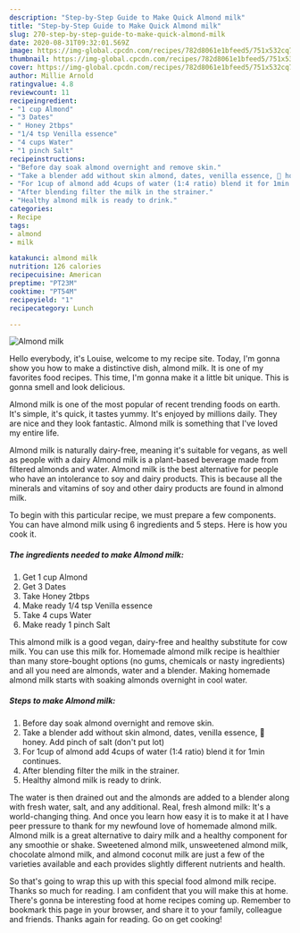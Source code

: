 ```yaml
---
description: "Step-by-Step Guide to Make Quick Almond milk"
title: "Step-by-Step Guide to Make Quick Almond milk"
slug: 270-step-by-step-guide-to-make-quick-almond-milk
date: 2020-08-31T09:32:01.569Z
image: https://img-global.cpcdn.com/recipes/782d8061e1bfeed5/751x532cq70/almond-milk-recipe-main-photo.jpg
thumbnail: https://img-global.cpcdn.com/recipes/782d8061e1bfeed5/751x532cq70/almond-milk-recipe-main-photo.jpg
cover: https://img-global.cpcdn.com/recipes/782d8061e1bfeed5/751x532cq70/almond-milk-recipe-main-photo.jpg
author: Millie Arnold
ratingvalue: 4.8
reviewcount: 11
recipeingredient:
- "1 cup Almond"
- "3 Dates"
- " Honey 2tbps"
- "1/4 tsp Venilla essence"
- "4 cups Water"
- "1 pinch Salt"
recipeinstructions:
- "Before day soak almond overnight and remove skin."
- "Take a blender add without skin almond, dates, venilla essence, 🍯 honey. Add pinch of salt (don&#39;t put lot)"
- "For 1cup of almond add 4cups of water (1:4 ratio) blend it for 1min continues."
- "After blending filter the milk in the strainer."
- "Healthy almond milk is ready to drink."
categories:
- Recipe
tags:
- almond
- milk

katakunci: almond milk 
nutrition: 126 calories
recipecuisine: American
preptime: "PT23M"
cooktime: "PT54M"
recipeyield: "1"
recipecategory: Lunch

---
```



![Almond milk](https://img-global.cpcdn.com/recipes/782d8061e1bfeed5/751x532cq70/almond-milk-recipe-main-photo.jpg)

Hello everybody, it's Louise, welcome to my recipe site. Today, I'm gonna show you how to make a distinctive dish, almond milk. It is one of my favorites food recipes. This time, I'm gonna make it a little bit unique. This is gonna smell and look delicious.

Almond milk is one of the most popular of recent trending foods on earth. It's simple, it's quick, it tastes yummy. It's enjoyed by millions daily. They are nice and they look fantastic. Almond milk is something that I've loved my entire life.

Almond milk is naturally dairy-free, meaning it&#39;s suitable for vegans, as well as people with a dairy Almond milk is a plant-based beverage made from filtered almonds and water. Almond milk is the best alternative for people who have an intolerance to soy and dairy products. This is because all the minerals and vitamins of soy and other dairy products are found in almond milk.


To begin with this particular recipe, we must prepare a few components. You can have almond milk using 6 ingredients and 5 steps. Here is how you cook it.

<!--inarticleads1-->

##### The ingredients needed to make Almond milk:

1. Get 1 cup Almond
1. Get 3 Dates
1. Take  Honey 2tbps
1. Make ready 1/4 tsp Venilla essence
1. Take 4 cups Water
1. Make ready 1 pinch Salt


This almond milk is a good vegan, dairy-free and healthy substitute for cow milk. You can use this milk for. Homemade almond milk recipe is healthier than many store-bought options (no gums, chemicals or nasty ingredients) and all you need are almonds, water and a blender. Making homemade almond milk starts with soaking almonds overnight in cool water. 

<!--inarticleads2-->

##### Steps to make Almond milk:

1. Before day soak almond overnight and remove skin.
1. Take a blender add without skin almond, dates, venilla essence, 🍯 honey. Add pinch of salt (don&#39;t put lot)
1. For 1cup of almond add 4cups of water (1:4 ratio) blend it for 1min continues.
1. After blending filter the milk in the strainer.
1. Healthy almond milk is ready to drink.


The water is then drained out and the almonds are added to a blender along with fresh water, salt, and any additional. Real, fresh almond milk: It&#39;s a world-changing thing. And once you learn how easy it is to make it at I have peer pressure to thank for my newfound love of homemade almond milk. Almond milk is a great alternative to dairy milk and a healthy component for any smoothie or shake. Sweetened almond milk, unsweetened almond milk, chocolate almond milk, and almond coconut milk are just a few of the varieties available and each provides slightly different nutrients and health. 

So that's going to wrap this up with this special food almond milk recipe. Thanks so much for reading. I am confident that you will make this at home. There's gonna be interesting food at home recipes coming up. Remember to bookmark this page in your browser, and share it to your family, colleague and friends. Thanks again for reading. Go on get cooking!
